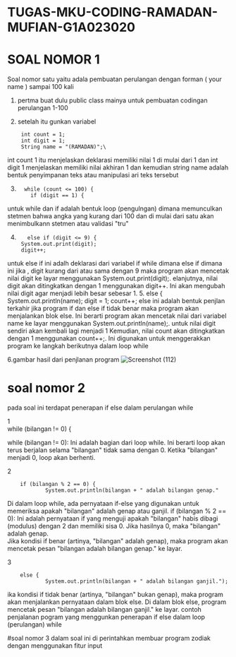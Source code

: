 # TUGAS-MKU-CODING-RAMADAN-MUFIAN-G1A023020
# SOAL NOMOR 1
Soal nomor satu yaitu adala pembuatan perulangan dengan forman ( your name ) sampai 100 kali
1. pertma  buat dulu public class mainya untuk pembuatan codingan perulangan 1-100
2. setelah itu gunkan variabel

        int count = 1;
        int digit = 1;
        String name = "(RAMADAN)";\
int count 1 itu menjelaskan deklarasi memiliki nilai 1 di mulai dari 1
dan int digit 1 menjelaskan memiliki nilai akhiran 1 dan kemudian string name adalah bentuk penyimpanan teks atau manipulasi ari teks tersebut

 3.       while (count <= 100) {
            if (digit == 1) {
untuk while dan if adalah bentuk loop (pengulngan) dimana memunculkan stetmen  bahwa angka yang kurang dari 100 dan di mulai dari satu akan menimbulkann stetmen atau validasi "tru"

            
4.        else if (digit <= 9) {
        System.out.print(digit);
        digit++;
untuk else if ini adalh deklarasi dari variabel if while dimana else if dimana ini jika , digit kurang dari atau sama dengan 9 maka program akan mencetak nilai digit ke layar menggunakan System.out.print(digit);.
elanjutnya, nilai digit akan ditingkatkan dengan 1 menggunakan digit++. Ini akan mengubah nilai digit agar menjadi lebih besar sebesar 1.
5.
        else {
                System.out.println(name);
                digit = 1;
                count++;
else ini adalah bentuk penjlan terkahir jika program if dan else if tidak benar  maka program akan menjalankan blok else. Ini berarti program akan mencetak nilai dari variabel name ke layar menggunakan System.out.println(name);.
untuk nilai digit sendiri akan kembali lagi menjadi 1
Kemudian, nilai count akan ditingkatkan dengan 1 menggunakan count++;. Ini digunakan untuk menggerakkan program ke langkah berikutnya dalam loop while

6.gambar hasil dari penjlanan program
![Screenshot (112)](https://github.com/RamadanMufian/TUGAS-MKU-CODING-RAMADAN-MUFIAN-G1A023020/assets/147229546/86da5d8d-b409-4a7a-96bf-bd835063ffcf)

# soal nomor 2
pada soal ini terdapat penerapan if else dalam perulangan while 


1  
        while (bilangan != 0) {

        
while (bilangan != 0): Ini adalah bagian dari loop while. Ini berarti loop akan terus berjalan selama "bilangan" tidak sama dengan 0. Ketika "bilangan" menjadi 0, loop akan berhenti.

2
       
        if (bilangan % 2 == 0) {
                System.out.println(bilangan + " adalah bilangan genap."
                
Di dalam loop while, ada pernyataan if-else yang digunakan untuk memeriksa apakah "bilangan" adalah genap atau ganjil.
if (bilangan % 2 == 0): Ini adalah pernyataan if yang menguji apakah "bilangan" habis dibagi (modulus) dengan 2 dan memiliki sisa 0. Jika hasilnya 0, maka "bilangan" adalah genap.        
Jika kondisi if benar (artinya, "bilangan" adalah genap), maka program akan mencetak pesan "bilangan adalah bilangan genap." ke layar.

3
    
        else {
                System.out.println(bilangan + " adalah bilangan ganjil.");
ika kondisi if tidak benar (artinya, "bilangan" bukan genap), maka program akan menjalankan pernyataan dalam blok else. Di dalam blok else, program mencetak pesan "bilangan adalah bilangan ganjil." ke layar.
contoh penjalanan pogram yang menggunkan penerapan if else dalam loop (perulangan) while

#soal nomor 3
dalam soal ini di perintahkan membuar program zodiak dengan menggunakan fitur input

